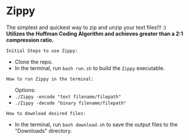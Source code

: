 # Zippy

The simplest and quickest way to zip and unzip your text files!!! :) <br />
<strong> Utilizes the Huffman Coding Algorithm and achieves greater than a 2:1 compression ratio.</strong> <br />

`Initial Steps to use Zippy:`
<ul>
  <li>Clone the repo.</li>
  <li>In the terminal, run <code>bash run.sh</code> to build the <code>Zippy</code> executable.</li>
</ul>

`How to run Zippy in the terminal:`
<ul> Options:
  <li><code>./Zippy -encode "text filename/filepath"</code></li>
  <li><code>./Zippy -decode "binary filename/filepath"</code></li>
</ul>

`How to download desired files:`
<ul>
  <li>In the terminal, run <code>bash download.sh</code> to save the output files to the "Downloads" directory.</li>
</ul>
